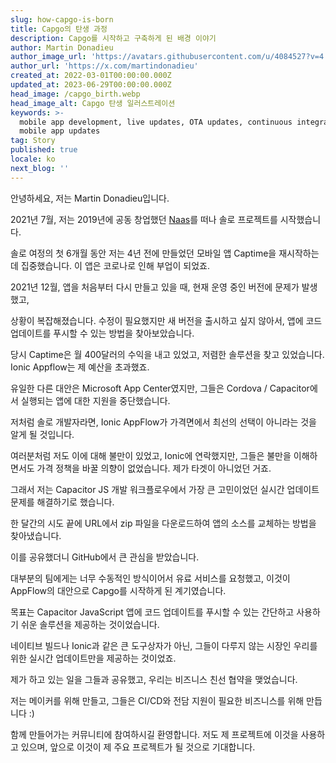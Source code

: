 ```yaml
---
slug: how-capgo-is-born
title: Capgo의 탄생 과정
description: Capgo를 시작하고 구축하게 된 배경 이야기
author: Martin Donadieu
author_image_url: 'https://avatars.githubusercontent.com/u/4084527?v=4'
author_url: 'https://x.com/martindonadieu'
created_at: 2022-03-01T00:00:00.000Z
updated_at: 2023-06-29T00:00:00.000Z
head_image: /capgo_birth.webp
head_image_alt: Capgo 탄생 일러스트레이션
keywords: >-
  mobile app development, live updates, OTA updates, continuous integration,
  mobile app updates
tag: Story
published: true
locale: ko
next_blog: ''
---
```

안녕하세요, 저는 Martin Donadieu입니다.

2021년 7월, 저는 2019년에 공동 창업했던 [Naas](https://naas.ai/)를 떠나 솔로 프로젝트를 시작했습니다.

솔로 여정의 첫 6개월 동안 저는 4년 전에 만들었던 모바일 앱 Captime을 재시작하는 데 집중했습니다. 이 앱은 코로나로 인해 부업이 되었죠.

2021년 12월, 앱을 처음부터 다시 만들고 있을 때, 현재 운영 중인 버전에 문제가 발생했고,

상황이 복잡해졌습니다. 수정이 필요했지만 새 버전을 출시하고 싶지 않아서, 앱에 코드 업데이트를 푸시할 수 있는 방법을 찾아보았습니다.

당시 Captime은 월 400달러의 수익을 내고 있었고, 저렴한 솔루션을 찾고 있었습니다. Ionic Appflow는 제 예산을 초과했죠.

유일한 다른 대안은 Microsoft App Center였지만, 그들은 Cordova / Capacitor에서 실행되는 앱에 대한 지원을 중단했습니다.

저처럼 솔로 개발자라면, Ionic AppFlow가 가격면에서 최선의 선택이 아니라는 것을 알게 될 것입니다.

여러분처럼 저도 이에 대해 불만이 있었고, Ionic에 연락했지만, 그들은 불만을 이해하면서도 가격 정책을 바꿀 의향이 없었습니다. 제가 타겟이 아니었던 거죠.

그래서 저는 Capacitor JS 개발 워크플로우에서 가장 큰 고민이었던 실시간 업데이트 문제를 해결하기로 했습니다.

한 달간의 시도 끝에 URL에서 zip 파일을 다운로드하여 앱의 소스를 교체하는 방법을 찾아냈습니다.

이를 공유했더니 GitHub에서 큰 관심을 받았습니다.

대부분의 팀에게는 너무 수동적인 방식이어서 유료 서비스를 요청했고, 이것이 AppFlow의 대안으로 Capgo를 시작하게 된 계기였습니다.

목표는 Capacitor JavaScript 앱에 코드 업데이트를 푸시할 수 있는 간단하고 사용하기 쉬운 솔루션을 제공하는 것이었습니다.

네이티브 빌드나 Ionic과 같은 큰 도구상자가 아닌, 그들이 다루지 않는 시장인 우리를 위한 실시간 업데이트만을 제공하는 것이었죠.

제가 하고 있는 일을 그들과 공유했고, 우리는 비즈니스 친선 협약을 맺었습니다.

저는 메이커를 위해 만들고, 그들은 CI/CD와 전담 지원이 필요한 비즈니스를 위해 만듭니다 :)

함께 만들어가는 커뮤니티에 참여하시길 환영합니다. 저도 제 프로젝트에 이것을 사용하고 있으며, 앞으로 이것이 제 주요 프로젝트가 될 것으로 기대합니다.
